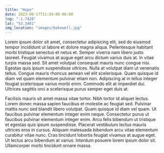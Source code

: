 ```yaml
---
title: "Hope"
date: 2023-06-17T11:54:00-06:00
lng: "-1.7428"
lat: "53.3481"
img_location: "images/bakewell.jpg"
---
```


Lorem ipsum dolor sit amet, consectetur adipiscing elit, sed do eiusmod tempor incididunt ut labore et dolore magna aliqua. Pellentesque habitant morbi tristique senectus et netus et. Semper viverra nam libero justo laoreet. Feugiat vivamus at augue eget arcu dictum varius duis at. In vitae turpis massa sed. Sit amet volutpat consequat mauris nunc congue nisi. Egestas quis ipsum suspendisse ultrices. Nulla at volutpat diam ut venenatis tellus. Congue mauris rhoncus aenean vel elit scelerisque. Quam quisque id diam vel quam elementum pulvinar etiam non. Adipiscing at in tellus integer feugiat scelerisque varius morbi enim. Commodo elit at imperdiet dui. Ultrices sagittis orci a scelerisque purus semper eget duis at.

Facilisis mauris sit amet massa vitae tortor. Nibh tortor id aliquet lectus. Lorem donec massa sapien faucibus et molestie ac feugiat sed. Pulvinar mattis nunc sed blandit libero volutpat. Quam quisque id diam vel quam. Ut faucibus pulvinar elementum integer enim neque. Consectetur purus ut faucibus pulvinar elementum integer enim. Arcu felis bibendum ut tristique et egestas quis ipsum suspendisse. Placerat vestibulum lectus mauris ultrices eros in cursus. Aliquam malesuada bibendum arcu vitae elementum curabitur vitae nunc. Cras tincidunt lobortis feugiat vivamus at augue eget. Ut lectus arcu bibendum at varius. Interdum posuere lorem ipsum dolor sit. Ullamcorper morbi tincidunt ornare massa.
